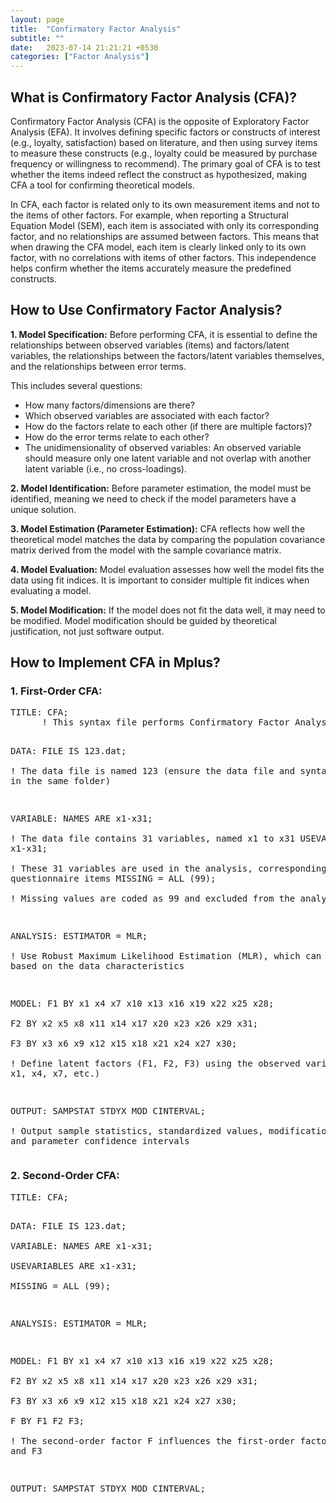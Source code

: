 ```yaml
---
layout: page
title:  "Confirmatory Factor Analysis"
subtitle: ""
date:   2023-07-14 21:21:21 +0530
categories: ["Factor Analysis"]
---
```



<h2><strong>What is Confirmatory Factor Analysis (CFA)?</strong></h2>
<p>Confirmatory Factor Analysis (CFA) is the opposite of Exploratory Factor Analysis (EFA). It involves defining specific factors or constructs of interest (e.g., loyalty, satisfaction) based on literature, and then using survey items to measure these constructs (e.g., loyalty could be measured by purchase frequency or willingness to recommend). The primary goal of CFA is to test whether the items indeed reflect the construct as hypothesized, making CFA a tool for confirming theoretical models.</p>

<p>In CFA, each factor is related only to its own measurement items and not to the items of other factors. For example, when reporting a Structural Equation Model (SEM), each item is associated with only its corresponding factor, and no relationships are assumed between factors. This means that when drawing the CFA model, each item is clearly linked only to its own factor, with no correlations with items of other factors. This independence helps confirm whether the items accurately measure the predefined constructs.</p>

<h2><strong>How to Use Confirmatory Factor Analysis?</strong></h2>

<p><strong>1. Model Specification:</strong> Before performing CFA, it is essential to define the relationships between observed variables (items) and factors/latent variables, the relationships between the factors/latent variables themselves, and the relationships between error terms.</p>
<p>This includes several questions:</p>
<ul>
  <li>How many factors/dimensions are there?</li>
  <li>Which observed variables are associated with each factor?</li>
  <li>How do the factors relate to each other (if there are multiple factors)?</li>
  <li>How do the error terms relate to each other?</li>
  <li>The unidimensionality of observed variables: An observed variable should measure only one latent variable and not overlap with another latent variable (i.e., no cross-loadings).</li>
</ul>

<p><strong>2. Model Identification:</strong> Before parameter estimation, the model must be identified, meaning we need to check if the model parameters have a unique solution.</p>
<p><strong>3. Model Estimation (Parameter Estimation):</strong> CFA reflects how well the theoretical model matches the data by comparing the population covariance matrix derived from the model with the sample covariance matrix.</p>

<p><strong>4. Model Evaluation:</strong> Model evaluation assesses how well the model fits the data using fit indices. It is important to consider multiple fit indices when evaluating a model.</p>

<p><strong>5. Model Modification:</strong> If the model does not fit the data well, it may need to be modified. Model modification should be guided by theoretical justification, not just software output.</p>

<h2><strong>How to Implement CFA in Mplus?</strong></h2>

<h3><strong>1. First-Order CFA:</strong></h3>
<pre>
TITLE: CFA;    
      ! This syntax file performs Confirmatory Factor Analysis

DATA: FILE IS 123.dat;    
      ! The data file is named 123 (ensure the data file and syntax file are in the same folder)

VARIABLE: NAMES ARE x1-x31;    
          ! The data file contains 31 variables, named x1 to x31
          USEVARIABLES ARE x1-x31;    
          ! These 31 variables are used in the analysis, corresponding to the 31 questionnaire items
          MISSING = ALL (99);    
          ! Missing values are coded as 99 and excluded from the analysis

ANALYSIS: ESTIMATOR = MLR;    
          ! Use Robust Maximum Likelihood Estimation (MLR), which can be adjusted based on the data characteristics

MODEL: F1 BY x1 x4 x7 x10 x13 x16 x19 x22 x25 x28;    
       F2 BY x2 x5 x8 x11 x14 x17 x20 x23 x26 x29 x31;    
       F3 BY x3 x6 x9 x12 x15 x18 x21 x24 x27 x30;    
       ! Define latent factors (F1, F2, F3) using the observed variables (e.g., x1, x4, x7, etc.)

OUTPUT: SAMPSTAT STDYX MOD CINTERVAL;    
        ! Output sample statistics, standardized values, modification indices, and parameter confidence intervals
</pre>

<h3><strong>2. Second-Order CFA:</strong></h3>
<pre>
TITLE: CFA;    

DATA: FILE IS 123.dat;  
VARIABLE: NAMES ARE x1-x31;    
          USEVARIABLES ARE x1-x31;    
          MISSING = ALL (99);  

ANALYSIS: ESTIMATOR = MLR;

MODEL: F1 BY x1 x4 x7 x10 x13 x16 x19 x22 x25 x28;    
       F2 BY x2 x5 x8 x11 x14 x17 x20 x23 x26 x29 x31;    
       F3 BY x3 x6 x9 x12 x15 x18 x21 x24 x27 x30;    
       F BY F1 F2 F3;    
       ! The second-order factor F influences the first-order factors F1, F2, and F3

OUTPUT: SAMPSTAT STDYX MOD CINTERVAL;
</pre>
